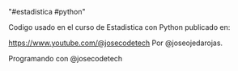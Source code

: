 "#estadistica #python"

Codigo usado en el curso de Estadistica con Python publicado en:

https://www.youtube.com/@josecodetech
Por @joseojedarojas.

Programando con @josecodetech
